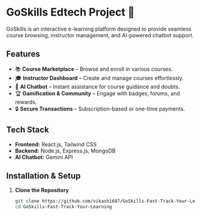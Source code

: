 # GoSkills Edtech Project 🚀  

GoSkills is an interactive e-learning platform designed to provide seamless course browsing, instructor management, and AI-powered chatbot support.  

## Features  
- 📚 **Course Marketplace** – Browse and enroll in various courses.  
- 🎓 **Instructor Dashboard** – Create and manage courses effortlessly.  
- 🤖 **AI Chatbot** – Instant assistance for course guidance and doubts.  
- 🏆 **Gamification & Community** – Engage with badges, forums, and rewards.  
- 🔒 **Secure Transactions** – Subscription-based or one-time payments.  

## Tech Stack  
- **Frontend:** React.js, Tailwind CSS  
- **Backend:** Node.js, Express.js, MongoDB  
- **AI Chatbot:** Gemini API  

## Installation & Setup  

1. **Clone the Repository**  
   ```sh
   git clone https://github.com/vikash1607/GoSkills-Fast-Track-Your-Learning.git
   cd GoSkills-Fast-Track-Your-Learning

